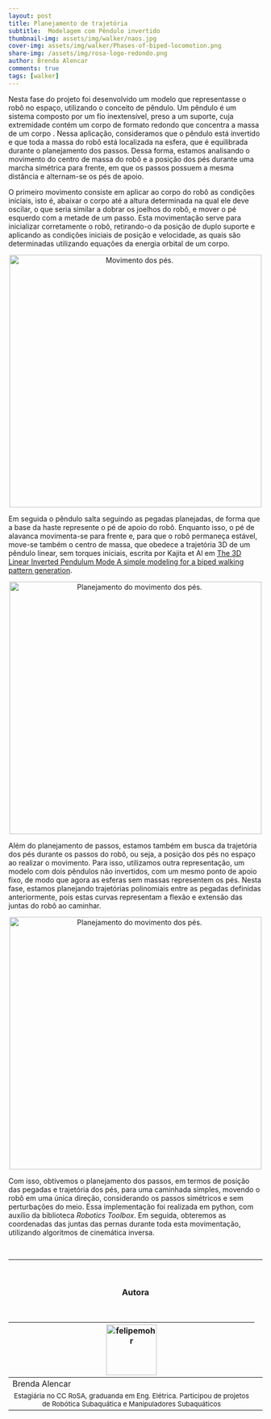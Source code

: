 ```yaml
---
layout: post
title: Planejamento de trajetória 
subtitle:  Modelagem com Pêndulo invertido
thumbnail-img: assets/img/walker/naos.jpg
cover-img: assets/img/walker/Phases-of-biped-locomotion.png
share-img: /assets/img/rosa-logo-redondo.png
author: Brenda Alencar
comments: true
tags: [walker]
---
```


Nesta fase do projeto foi desenvolvido um modelo que representasse o robô no espaço, utilizando o conceito de pêndulo. Um pêndulo é um sistema composto por um fio inextensível, preso a um suporte, cuja extremidade contém um corpo de formato redondo que concentra a massa de um corpo . Nessa aplicação, consideramos que o pêndulo está invertido e que toda a massa do robô está localizada na esfera, que é equilibrada durante o planejamento dos passos. Dessa forma, estamos analisando o movimento do centro de massa do robô e a posição dos pés durante uma marcha simétrica para frente, em que os passos possuem a mesma distância e alternam-se os pés de apoio.

O primeiro movimento consiste em aplicar ao corpo do robô as condições iniciais, isto é, abaixar o corpo até a altura determinada na qual ele deve oscilar, o que seria similar a dobrar os joelhos do robô,  e mover o pé esquerdo com a metade de um passo. Esta movimentação serve para inicializar corretamente o robô, retirando-o da posição de duplo suporte e aplicando as condições iniciais de posição e velocidade, as quais são determinadas utilizando equações da energia orbital de um corpo.

<center><img src="{{ 'assets/img/walker/halfstep.gif' | relative_url }}" alt="Movimento dos pés." width="500"/>
</center>

Em seguida o pêndulo salta seguindo as pegadas planejadas, de forma que a base da haste represente o pé de apoio do robô.  Enquanto isso, o pé de alavanca movimenta-se para frente e, para que o robô permaneça estável, move-se também o centro de massa, que obedece a trajetória 3D de um pêndulo linear, sem torques iniciais, escrita por Kajita et Al em [The 3D Linear Inverted Pendulum Mode A simple modeling for a biped walking pattern generation](https://www.cs.cmu.edu/~hgeyer/Teaching/R16-899B/Papers/KajiitaEA01IEEE_ICIRS.pdf).

<center><img src="{{ 'assets/img/walker/lipmtraj.gif' | relative_url }}" alt="Planejamento do movimento dos pés." width="500"/>
</center>

Além do planejamento de passos, estamos também em busca da trajetória dos pés durante os passos do robô, ou seja, a posição dos pés no espaço ao realizar o movimento. Para isso, utilizamos outra representação, um modelo com dois pêndulos não invertidos, com um mesmo ponto de apoio fixo, de modo que agora as esferas sem massas representem os pés. Nesta fase, estamos planejando trajetórias polinomiais entre as pegadas definidas anteriormente, pois estas curvas representam a flexão e extensão das juntas do robô ao caminhar.

<center><img src="{{ 'assets/img/walker/feettraj.gif' | relative_url }}" alt="Planejamento do movimento dos pés." width="500"/>
</center>

Com isso, obtivemos o planejamento dos passos, em termos de posição das pegadas e trajetória dos pés, para uma caminhada simples, movendo o robô em uma única direção, considerando os passos simétricos e sem perturbações do meio. Essa implementação foi realizada em python, com auxílio da biblioteca *Robotics Toolbox*. Em seguida, obteremos as coordenadas das juntas das pernas durante toda esta movimentação, utilizando algoritmos de cinemática inversa.

<br>

---------------------
<br>

<!-- autor -->
<center><h3 class="post-title">Autora</h3><br/></center>
<div class="row">
  <div class="col-xl-auto offset-xl-0 col-lg-4 offset-lg-0 center">
    <table class="table-borderless highlight">
      <thead>
        <tr>
          <th><img src="{{ 'assets/img/people/brendaalencar-1.png' | relative_url }}" width="100" alt="felipemohr" class="img-fluid rounded-circle" /></th>
        </tr>
      </thead>
      <tbody>
        <tr class="font-weight-bolder" style="text-align: center margin-top: 0">
          <td>Brenda Alencar</td>
        </tr>
        <tr style="text-align: center" >
          <td style="vertical-align: top"><small>Estagiária no CC RoSA, graduanda em Eng. Elétrica. Participou de projetos de Robótica Subaquática e Manipuladores Subaquáticos</small></td>
          <td></td>
        </tr>
      </tbody>
    </table>
  </div>
</div>
